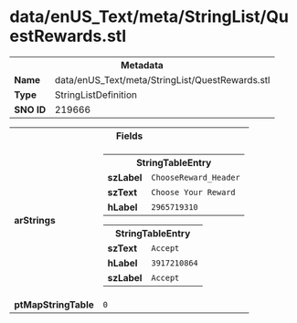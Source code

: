 <h1>data/enUS_Text/meta/StringList/QuestRewards.stl</h1><table><tr><th colspan="100%">Metadata</th></tr><tr><td><b>Name</b></td><td>data/enUS_Text/meta/StringList/QuestRewards.stl</td></tr><tr><td><b>Type</b></td><td>StringListDefinition</td></tr><tr><td><b>SNO ID</b></td><td>219666</td></tr></table>

<table><tr><th colspan="100%">Fields</th></tr><tr><td><b>arStrings</b></td><td><table><tr><th colspan="100%">StringTableEntry</th></tr><tr><td><b>szLabel</b></td><td><code>ChooseReward_Header</code></td></tr><tr><td><b>szText</b></td><td><code>Choose Your Reward</code></td></tr><tr><td><b>hLabel</b></td><td><code>2965719310</code></td></tr></table>


<table><tr><th colspan="100%">StringTableEntry</th></tr><tr><td><b>szText</b></td><td><code>Accept</code></td></tr><tr><td><b>hLabel</b></td><td><code>3917210864</code></td></tr><tr><td><b>szLabel</b></td><td><code>Accept</code></td></tr></table>


</td></tr><tr><td><b>ptMapStringTable</b></td><td><code>0</code></td></tr></table>

